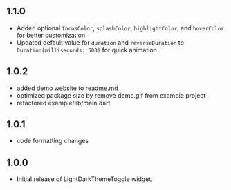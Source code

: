 ## 1.1.0

* Added optional `focusColor`, `splashColor`, `highlightColor`, and `hoverColor` for better
  customization.
* Updated default value for `duration` and `reverseDuration` to `Duration(milliseconds: 500)` for
  quick animation

## 1.0.2

* added demo website to readme.md
* optimized package size by remove demo.gif from example project
* refactored example/lib/main.dart

## 1.0.1

* code formatting changes

## 1.0.0

* Initial release of LightDarkThemeToggle widget.